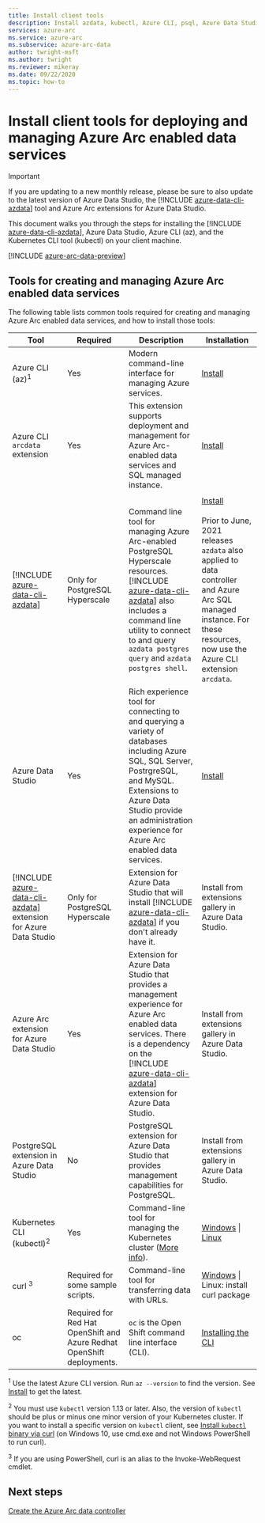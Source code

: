 ```yaml
---
title: Install client tools
description: Install azdata, kubectl, Azure CLI, psql, Azure Data Studio (Insiders), and the Arc extension for Azure Data Studio
services: azure-arc
ms.service: azure-arc
ms.subservice: azure-arc-data
author: twright-msft
ms.author: twright
ms.reviewer: mikeray
ms.date: 09/22/2020
ms.topic: how-to
---
```


# Install client tools for deploying and managing Azure Arc enabled data services

> [!IMPORTANT]
> If you are updating to a new monthly release, please be sure to also update to the latest version of Azure Data Studio, the [!INCLUDE [azure-data-cli-azdata](../../../includes/azure-data-cli-azdata.md)] tool and Azure Arc extensions for Azure Data Studio.

This document walks you through the steps for installing the [!INCLUDE [azure-data-cli-azdata](../../../includes/azure-data-cli-azdata.md)], Azure Data Studio, Azure CLI (az), and the Kubernetes CLI tool (kubectl) on your client machine.

[!INCLUDE [azure-arc-data-preview](../../../includes/azure-arc-data-preview.md)]

## Tools for creating and managing Azure Arc enabled data services 

The following table lists common tools required for creating and managing Azure Arc enabled data services, and how to install those tools:

| Tool | Required | Description | Installation |
|---|---|---|---|
| Azure CLI (az)<sup>1</sup> | Yes | Modern command-line interface for managing Azure services. | [Install](/cli/azure/install-azure-cli) |
| Azure CLI `arcdata` extension  | Yes | This extension supports deployment and management for Azure Arc-enabled data services and SQL managed instance. | [Install](install-arcdata-extension.md) |
||||
| [!INCLUDE [azure-data-cli-azdata](../../../includes/azure-data-cli-azdata.md)] | Only for PostgreSQL Hyperscale | Command line tool for managing Azure Arc-enabled PostgreSQL Hyperscale resources. [!INCLUDE [azure-data-cli-azdata](../../../includes/azure-data-cli-azdata.md)] also includes a command line utility to connect to and query `azdata postgres query` and `azdata postgres shell`. | [Install](/sql/azdata/install/deploy-install-azdata?toc=/azure/azure-arc/data/toc.json&bc=/azure/azure-arc/data/breadcrumb/toc.json) <br><br> Prior to June, 2021 releases `azdata` also applied to data controller and Azure Arc SQL managed instance. For these resources, now use the Azure CLI extension `arcdata`. |
| Azure Data Studio | Yes | Rich experience tool for connecting to and querying a variety of databases including Azure SQL, SQL Server, PostrgreSQL, and MySQL. Extensions to Azure Data Studio provide an administration experience for Azure Arc enabled data services. | [Install](/sql/azure-data-studio/download-azure-data-studio) |
| [!INCLUDE [azure-data-cli-azdata](../../../includes/azure-data-cli-azdata.md)] extension for Azure Data Studio | Only for PostgreSQL Hyperscale | Extension for Azure Data Studio that will install [!INCLUDE [azure-data-cli-azdata](../../../includes/azure-data-cli-azdata.md)] if you don't already have it.| Install from extensions gallery in Azure Data Studio.|
| Azure Arc extension for Azure Data Studio | Yes | Extension for Azure Data Studio that provides a management experience for Azure Arc enabled data services. There is a dependency on the [!INCLUDE [azure-data-cli-azdata](../../../includes/azure-data-cli-azdata.md)] extension for Azure Data Studio. | Install from extensions gallery in Azure Data Studio.|
| PostgreSQL extension in Azure Data Studio | No | PostgreSQL extension for Azure Data Studio that provides management capabilities for PostgreSQL. | <!--{need link} [Install](../azure-data-studio/data-virtualization-extension.md) --> Install from extensions gallery in Azure Data Studio.|
| Kubernetes CLI (kubectl)<sup>2</sup> | Yes | Command-line tool for managing the Kubernetes cluster ([More info](https://kubernetes.io/docs/tasks/tools/install-kubectl/)). | [Windows](https://kubernetes.io/docs/tasks/tools/install-kubectl/#install-with-powershell-from-psgallery) \| [Linux](https://kubernetes.io/docs/tasks/tools/install-kubectl/#install-using-native-package-management) |
| curl <sup>3</sup> | Required for some sample scripts. | Command-line tool for transferring data with URLs. | [Windows](https://curl.haxx.se/windows/) \| Linux: install curl package |
| oc | Required for Red Hat OpenShift and Azure Redhat OpenShift deployments. |`oc` is the Open Shift command line interface (CLI). | [Installing the CLI](https://docs.openshift.com/container-platform/4.4/cli_reference/openshift_cli/getting-started-cli.html#installing-the-cli)

<sup>1</sup> Use the latest Azure CLI version. Run `az --version` to find the version. See [Install](/cli/azure/install-azure-cli) to get the latest. 

<sup>2</sup> You must use `kubectl` version 1.13 or later. Also, the version of `kubectl` should be plus or minus one minor version of your Kubernetes cluster. If you want to install a specific version on `kubectl` client, see [Install `kubectl` binary via curl](https://kubernetes.io/docs/tasks/tools/install-kubectl/#install-kubectl-binary-using-curl) (on Windows 10, use cmd.exe and not Windows PowerShell to run curl).

<sup>3</sup> If you are using PowerShell, curl is an alias to the Invoke-WebRequest cmdlet.

## Next steps

[Create the Azure Arc data controller](create-data-controller.md)
